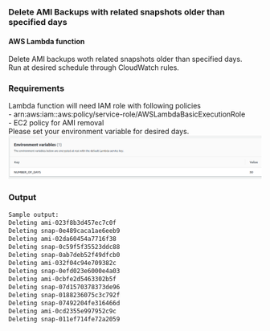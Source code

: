 ### Delete AMI Backups with related snapshots older than specified days
#### AWS Lambda function

Delete AMI backups woth related snapshots older than specified days.  
Run at desired schedule through CloudWatch rules. 

### Requirements
Lambda function will need IAM role with following policies  
	- arn:aws:iam::aws:policy/service-role/AWSLambdaBasicExecutionRole  
	- EC2 policy for AMI removal  
Please set your environment variable for desired days.  
![Env Vars](/img.png)

### Output
```shell
Sample output:  
Deleting ami-023f8b3d457ec7c0f 
Deleting snap-0e489caca1ae6eeb9 
Deleting ami-02da60454a7716f38 
Deleting snap-0c59f5f35523ddc88 
Deleting snap-0ab7deb52f49dfcb0 
Deleting ami-032f04c94e709382c 
Deleting snap-0efd023e6000e4a03 
Deleting ami-0cbfe2d5463302b5f 
Deleting snap-07d1570378373de96 
Deleting snap-0188236075c3c792f 
Deleting snap-07492204fe316466d 
Deleting ami-0cd2355e997952c9c 
Deleting snap-011ef714fe72a2059 
```
